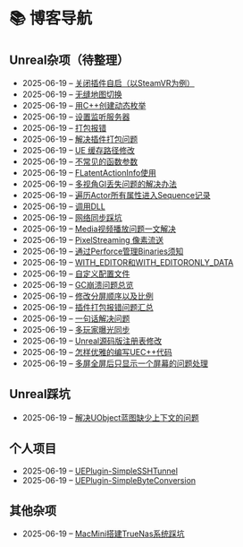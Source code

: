 # 📚 博客导航

## Unreal杂项（待整理）
- 2025-06-19 – [关闭插件自启（以SteamVR为例）](https://raw.githubusercontent.com/mengzhishanghun/mengzhishanghun/main/Blog/Unreal%E6%9D%82%E9%A1%B9%EF%BC%88%E5%BE%85%E6%95%B4%E7%90%86%EF%BC%89/%E5%85%B3%E9%97%AD%E6%8F%92%E4%BB%B6%E8%87%AA%E5%90%AF%EF%BC%88%E4%BB%A5SteamVR%E4%B8%BA%E4%BE%8B%EF%BC%89.md)
- 2025-06-19 – [无缝地图切换](https://raw.githubusercontent.com/mengzhishanghun/mengzhishanghun/main/Blog/Unreal%E6%9D%82%E9%A1%B9%EF%BC%88%E5%BE%85%E6%95%B4%E7%90%86%EF%BC%89/%E6%97%A0%E7%BC%9D%E5%9C%B0%E5%9B%BE%E5%88%87%E6%8D%A2.md)
- 2025-06-19 – [用C++创建动态枚举](https://raw.githubusercontent.com/mengzhishanghun/mengzhishanghun/main/Blog/Unreal%E6%9D%82%E9%A1%B9%EF%BC%88%E5%BE%85%E6%95%B4%E7%90%86%EF%BC%89/%E7%94%A8C%2B%2B%E5%88%9B%E5%BB%BA%E5%8A%A8%E6%80%81%E6%9E%9A%E4%B8%BE.md)
- 2025-06-19 – [设置监听服务器](https://raw.githubusercontent.com/mengzhishanghun/mengzhishanghun/main/Blog/Unreal%E6%9D%82%E9%A1%B9%EF%BC%88%E5%BE%85%E6%95%B4%E7%90%86%EF%BC%89/%E8%AE%BE%E7%BD%AE%E7%9B%91%E5%90%AC%E6%9C%8D%E5%8A%A1%E5%99%A8.md)
- 2025-06-19 – [打包报错](https://raw.githubusercontent.com/mengzhishanghun/mengzhishanghun/main/Blog/Unreal%E6%9D%82%E9%A1%B9%EF%BC%88%E5%BE%85%E6%95%B4%E7%90%86%EF%BC%89/%E6%89%93%E5%8C%85%E6%8A%A5%E9%94%99.md)
- 2025-06-19 – [解决插件打包问题](https://raw.githubusercontent.com/mengzhishanghun/mengzhishanghun/main/Blog/Unreal%E6%9D%82%E9%A1%B9%EF%BC%88%E5%BE%85%E6%95%B4%E7%90%86%EF%BC%89/%E8%A7%A3%E5%86%B3%E6%8F%92%E4%BB%B6%E6%89%93%E5%8C%85%E9%97%AE%E9%A2%98.md)
- 2025-06-19 – [UE 缓存路径修改](https://raw.githubusercontent.com/mengzhishanghun/mengzhishanghun/main/Blog/Unreal%E6%9D%82%E9%A1%B9%EF%BC%88%E5%BE%85%E6%95%B4%E7%90%86%EF%BC%89/UE%20%E7%BC%93%E5%AD%98%E8%B7%AF%E5%BE%84%E4%BF%AE%E6%94%B9.md)
- 2025-06-19 – [不常见的函数参数](https://raw.githubusercontent.com/mengzhishanghun/mengzhishanghun/main/Blog/Unreal%E6%9D%82%E9%A1%B9%EF%BC%88%E5%BE%85%E6%95%B4%E7%90%86%EF%BC%89/%E4%B8%8D%E5%B8%B8%E8%A7%81%E7%9A%84%E5%87%BD%E6%95%B0%E5%8F%82%E6%95%B0.md)
- 2025-06-19 – [FLatentActionInfo使用](https://raw.githubusercontent.com/mengzhishanghun/mengzhishanghun/main/Blog/Unreal%E6%9D%82%E9%A1%B9%EF%BC%88%E5%BE%85%E6%95%B4%E7%90%86%EF%BC%89/FLatentActionInfo%E4%BD%BF%E7%94%A8.md)
- 2025-06-19 – [多视角GI丢失问题的解决办法](https://raw.githubusercontent.com/mengzhishanghun/mengzhishanghun/main/Blog/Unreal%E6%9D%82%E9%A1%B9%EF%BC%88%E5%BE%85%E6%95%B4%E7%90%86%EF%BC%89/%E5%A4%9A%E8%A7%86%E8%A7%92GI%E4%B8%A2%E5%A4%B1%E9%97%AE%E9%A2%98%E7%9A%84%E8%A7%A3%E5%86%B3%E5%8A%9E%E6%B3%95.md)
- 2025-06-19 – [遍历Actor所有属性进入Sequence记录](https://raw.githubusercontent.com/mengzhishanghun/mengzhishanghun/main/Blog/Unreal%E6%9D%82%E9%A1%B9%EF%BC%88%E5%BE%85%E6%95%B4%E7%90%86%EF%BC%89/%E9%81%8D%E5%8E%86Actor%E6%89%80%E6%9C%89%E5%B1%9E%E6%80%A7%E8%BF%9B%E5%85%A5Sequence%E8%AE%B0%E5%BD%95.md)
- 2025-06-19 – [调用DLL](https://raw.githubusercontent.com/mengzhishanghun/mengzhishanghun/main/Blog/Unreal%E6%9D%82%E9%A1%B9%EF%BC%88%E5%BE%85%E6%95%B4%E7%90%86%EF%BC%89/%E8%B0%83%E7%94%A8DLL.md)
- 2025-06-19 – [网络同步踩坑](https://raw.githubusercontent.com/mengzhishanghun/mengzhishanghun/main/Blog/Unreal%E6%9D%82%E9%A1%B9%EF%BC%88%E5%BE%85%E6%95%B4%E7%90%86%EF%BC%89/%E7%BD%91%E7%BB%9C%E5%90%8C%E6%AD%A5%E8%B8%A9%E5%9D%91.md)
- 2025-06-19 – [Media视频播放问题一文解决](https://raw.githubusercontent.com/mengzhishanghun/mengzhishanghun/main/Blog/Unreal%E6%9D%82%E9%A1%B9%EF%BC%88%E5%BE%85%E6%95%B4%E7%90%86%EF%BC%89/Media%E8%A7%86%E9%A2%91%E6%92%AD%E6%94%BE%E9%97%AE%E9%A2%98%E4%B8%80%E6%96%87%E8%A7%A3%E5%86%B3.md)
- 2025-06-19 – [PixelStreaming 像素流送](https://raw.githubusercontent.com/mengzhishanghun/mengzhishanghun/main/Blog/Unreal%E6%9D%82%E9%A1%B9%EF%BC%88%E5%BE%85%E6%95%B4%E7%90%86%EF%BC%89/PixelStreaming%20%E5%83%8F%E7%B4%A0%E6%B5%81%E9%80%81.md)
- 2025-06-19 – [通过Perforce管理Binaries须知](https://raw.githubusercontent.com/mengzhishanghun/mengzhishanghun/main/Blog/Unreal%E6%9D%82%E9%A1%B9%EF%BC%88%E5%BE%85%E6%95%B4%E7%90%86%EF%BC%89/%E9%80%9A%E8%BF%87Perforce%E7%AE%A1%E7%90%86Binaries%E9%A1%BB%E7%9F%A5.md)
- 2025-06-19 – [WITH_EDITOR和WITH_EDITORONLY_DATA](https://raw.githubusercontent.com/mengzhishanghun/mengzhishanghun/main/Blog/Unreal%E6%9D%82%E9%A1%B9%EF%BC%88%E5%BE%85%E6%95%B4%E7%90%86%EF%BC%89/WITH_EDITOR%E5%92%8CWITH_EDITORONLY_DATA.md)
- 2025-06-19 – [自定义配置文件](https://raw.githubusercontent.com/mengzhishanghun/mengzhishanghun/main/Blog/Unreal%E6%9D%82%E9%A1%B9%EF%BC%88%E5%BE%85%E6%95%B4%E7%90%86%EF%BC%89/%E8%87%AA%E5%AE%9A%E4%B9%89%E9%85%8D%E7%BD%AE%E6%96%87%E4%BB%B6.md)
- 2025-06-19 – [GC崩溃问题总览](https://raw.githubusercontent.com/mengzhishanghun/mengzhishanghun/main/Blog/Unreal%E6%9D%82%E9%A1%B9%EF%BC%88%E5%BE%85%E6%95%B4%E7%90%86%EF%BC%89/GC%E5%B4%A9%E6%BA%83%E9%97%AE%E9%A2%98%E6%80%BB%E8%A7%88.md)
- 2025-06-19 – [修改分屏顺序以及比例](https://raw.githubusercontent.com/mengzhishanghun/mengzhishanghun/main/Blog/Unreal%E6%9D%82%E9%A1%B9%EF%BC%88%E5%BE%85%E6%95%B4%E7%90%86%EF%BC%89/%E4%BF%AE%E6%94%B9%E5%88%86%E5%B1%8F%E9%A1%BA%E5%BA%8F%E4%BB%A5%E5%8F%8A%E6%AF%94%E4%BE%8B.md)
- 2025-06-19 – [插件打包报错问题汇总](https://raw.githubusercontent.com/mengzhishanghun/mengzhishanghun/main/Blog/Unreal%E6%9D%82%E9%A1%B9%EF%BC%88%E5%BE%85%E6%95%B4%E7%90%86%EF%BC%89/%E6%8F%92%E4%BB%B6%E6%89%93%E5%8C%85%E6%8A%A5%E9%94%99%E9%97%AE%E9%A2%98%E6%B1%87%E6%80%BB.md)
- 2025-06-19 – [一句话解决问题](https://raw.githubusercontent.com/mengzhishanghun/mengzhishanghun/main/Blog/Unreal%E6%9D%82%E9%A1%B9%EF%BC%88%E5%BE%85%E6%95%B4%E7%90%86%EF%BC%89/%E4%B8%80%E5%8F%A5%E8%AF%9D%E8%A7%A3%E5%86%B3%E9%97%AE%E9%A2%98.md)
- 2025-06-19 – [多玩家曝光同步](https://raw.githubusercontent.com/mengzhishanghun/mengzhishanghun/main/Blog/Unreal%E6%9D%82%E9%A1%B9%EF%BC%88%E5%BE%85%E6%95%B4%E7%90%86%EF%BC%89/%E5%A4%9A%E7%8E%A9%E5%AE%B6%E6%9B%9D%E5%85%89%E5%90%8C%E6%AD%A5.md)
- 2025-06-19 – [Unreal源码版注册表修改](https://raw.githubusercontent.com/mengzhishanghun/mengzhishanghun/main/Blog/Unreal%E6%9D%82%E9%A1%B9%EF%BC%88%E5%BE%85%E6%95%B4%E7%90%86%EF%BC%89/Unreal%E6%BA%90%E7%A0%81%E7%89%88%E6%B3%A8%E5%86%8C%E8%A1%A8%E4%BF%AE%E6%94%B9.md)
- 2025-06-19 – [怎样优雅的编写UEC++代码](https://raw.githubusercontent.com/mengzhishanghun/mengzhishanghun/main/Blog/Unreal%E6%9D%82%E9%A1%B9%EF%BC%88%E5%BE%85%E6%95%B4%E7%90%86%EF%BC%89/%E6%80%8E%E6%A0%B7%E4%BC%98%E9%9B%85%E7%9A%84%E7%BC%96%E5%86%99UEC%2B%2B%E4%BB%A3%E7%A0%81.md)
- 2025-06-19 – [多屏全屏后只显示一个屏幕的问题处理](https://raw.githubusercontent.com/mengzhishanghun/mengzhishanghun/main/Blog/Unreal%E6%9D%82%E9%A1%B9%EF%BC%88%E5%BE%85%E6%95%B4%E7%90%86%EF%BC%89/%E5%A4%9A%E5%B1%8F%E5%85%A8%E5%B1%8F%E5%90%8E%E5%8F%AA%E6%98%BE%E7%A4%BA%E4%B8%80%E4%B8%AA%E5%B1%8F%E5%B9%95%E7%9A%84%E9%97%AE%E9%A2%98%E5%A4%84%E7%90%86.md)

## Unreal踩坑
- 2025-06-19 – [解决UObject蓝图缺少上下文的问题](https://raw.githubusercontent.com/mengzhishanghun/mengzhishanghun/main/Blog/Unreal%E8%B8%A9%E5%9D%91/%E8%A7%A3%E5%86%B3UObject%E8%93%9D%E5%9B%BE%E7%BC%BA%E5%B0%91%E4%B8%8A%E4%B8%8B%E6%96%87%E7%9A%84%E9%97%AE%E9%A2%98.md)

## 个人项目
- 2025-06-19 – [UEPlugin-SimpleSSHTunnel](https://raw.githubusercontent.com/mengzhishanghun/mengzhishanghun/main/Blog/%E4%B8%AA%E4%BA%BA%E9%A1%B9%E7%9B%AE/UEPlugin-SimpleSSHTunnel.md)
- 2025-06-19 – [UEPlugin-SimpleByteConversion](https://raw.githubusercontent.com/mengzhishanghun/mengzhishanghun/main/Blog/%E4%B8%AA%E4%BA%BA%E9%A1%B9%E7%9B%AE/UEPlugin-SimpleByteConversion.md)

## 其他杂项
- 2025-06-19 – [MacMini搭建TrueNas系统踩坑](https://raw.githubusercontent.com/mengzhishanghun/mengzhishanghun/main/Blog/%E5%85%B6%E4%BB%96%E6%9D%82%E9%A1%B9/MacMini%E6%90%AD%E5%BB%BATrueNas%E7%B3%BB%E7%BB%9F%E8%B8%A9%E5%9D%91.md)
